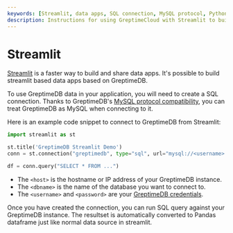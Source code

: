 ```yaml
---
keywords: [Streamlit, data apps, SQL connection, MySQL protocol, Python]
description: Instructions for using GreptimeCloud with Streamlit to build data apps, including creating a SQL connection and running SQL queries.
---
```


# Streamlit

[Streamlit](https://streamlit.io/) is a faster way to build and share data apps.
It's possible to build streamlit based data apps based on GreptimeDB.

To use GreptimeDB data in your application, you will need to create a SQL
connection. Thanks to GreptimeDB's [MySQL protocol compatibility](/user-guide/protocols/mysql.md),
you can treat GreptimeDB as MySQL when connecting to it.

Here is an example code snippet to connect to GreptimeDB from Streamlit:

```python
import streamlit as st

st.title('GreptimeDB Streamlit Demo')
conn = st.connection("greptimedb", type="sql", url="mysql://<username>:<password>@<host>:4002/<dbname>")

df = conn.query("SELECT * FROM ...")
```

- The `<host>` is the hostname or IP address of your GreptimeDB instance.
- The `<dbname>` is the name of the database you want to connect to.
- The `<username>` and `<password>` are your [GreptimeDB credentials](/user-guide/deployments/authentication/static.md).

Once you have created the connection, you can run SQL query against your
GreptimeDB instance. The resultset is automatically converted to Pandas
dataframe just like normal data source in streamlit.

